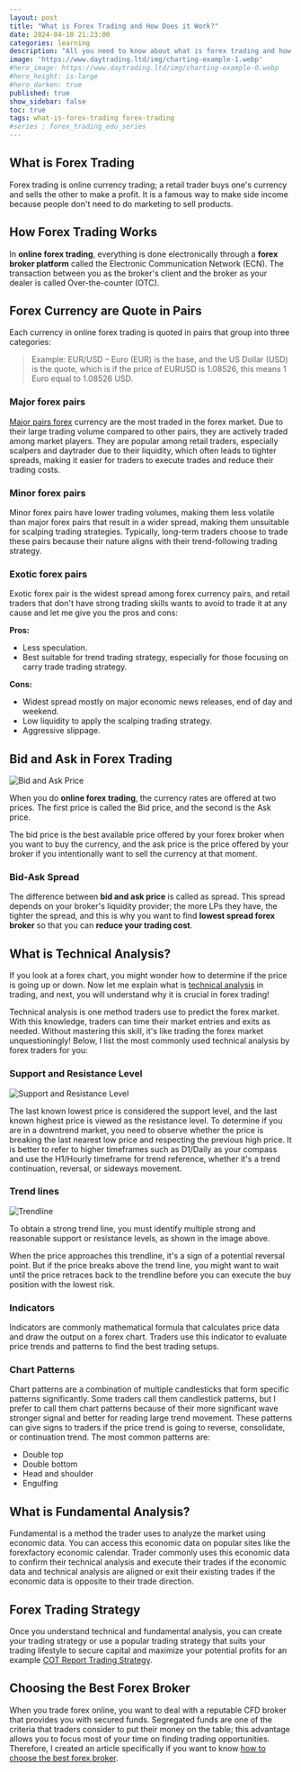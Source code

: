 ```yaml
---
layout: post
title: "What is Forex Trading and How Does it Work?"
date: 2024-04-10 21:23:00
categories: learning
description: "All you need to know about what is forex trading and how it works from beginners perspectives"
image: 'https://www.daytrading.ltd/img/charting-example-1.webp'
#hero_image: https://www.daytrading.ltd/img/charting-example-0.webp
#hero_height: is-large
#hero_darken: true
published: true
show_sidebar: false
toc: true
tags: what-is-forex-trading forex-trading
#series : forex_trading_edu_series
---
```


## What is Forex Trading
Forex trading is online currency trading; a retail trader buys one's currency and sells the other to make a profit. It is a famous way to make side income because people don't need to do marketing to sell products.

## How Forex Trading Works

In <strong>online forex trading</strong>, everything is done electronically through a <strong>forex broker platform</strong> called the Electronic Communication Network (ECN). The transaction between you as the broker's client and the broker as your dealer is called Over-the-counter (OTC).

## Forex Currency are Quote in Pairs
Each currency in online forex trading is quoted in pairs that group into three categories:

> Example: EUR/USD – Euro (EUR) is the base, and the US Dollar (USD) is the quote, which is if the price of EURUSD is 1.08526, this means 1 Euro equal to 1.08526 USD.

### Major forex pairs

<a href="https://www.daytrading.ltd/learning/major-currency-pairs-in-forex-trading">Major pairs forex</a> currency are the most traded in the forex market. Due to their large trading volume compared to other pairs, they are actively traded among market players. They are popular among retail traders, especially scalpers and daytrader due to their liquidity, which often leads to tighter spreads, making it easier for traders to execute trades and reduce their trading costs.

### Minor forex pairs

Minor forex pairs have lower trading volumes, making them less volatile than major forex pairs that result in a wider spread, making them unsuitable for scalping trading strategies. Typically, long-term traders choose to trade these pairs because their nature aligns with their trend-following trading strategy.

### Exotic forex pairs 

Exotic forex pair is the widest spread among forex currency pairs, and retail traders that don't have strong trading skills wants to avoid to trade it at any cause and let me give you the pros and cons:

   <strong>Pros:</strong>
   * Less speculation.
   * Best suitable for trend trading strategy, especially for those focusing on carry trade trading strategy.

   <strong>Cons:</strong>
   * Widest spread mostly on major economic news releases, end of day and weekend.
   * Low liquidity to apply the scalping trading strategy.
   * Aggressive slippage.

## Bid and Ask in Forex Trading

<img src="https://www.daytrading.ltd/img/bid-and-ask-price.jpg" alt="Bid and Ask Price">

When you do <strong>online forex trading</strong>, the currency rates are offered at two prices. The first price is called the Bid price, and the second is the Ask price.

The bid price is the best available price offered by your forex broker when you want to buy the currency, and the ask price is the price offered by your broker if you intentionally want to sell the currency at that moment. 

### Bid-Ask Spread

The difference between <strong>bid and ask price</strong> is called as spread. This spread depends on your broker's liquidity provider; the more LPs they have, the tighter the spread, and this is why you want to find <strong>lowest spread forex broker</strong> so that you can <strong>reduce your trading cost</strong>.

## What is Technical Analysis?

If you look at a forex chart, you might wonder how to determine if the price is going up or down. Now let me explain what is <a href="https://www.daytrading.ltd/learning/technical-analysis-in-forex-trading">technical analysis</a> in trading, and next, you will understand why it is crucial in forex trading!

Technical analysis is one method traders use to predict the forex market. With this knowledge, traders can time their market entries and exits as needed. Without mastering this skill, it's like trading the forex market unquestioningly! Below, I list the most commonly used technical analysis by forex traders for you:

### Support and Resistance Level

<img src="https://www.daytrading.ltd/img/support-and-resistance-level.jpg" alt="Support and Resistance Level">

The last known lowest price is considered the support level, and the last known highest price is viewed as the resistance level. To determine if you are in a downtrend market, you need to observe whether the price is breaking the last nearest low price and respecting the previous high price. It is better to refer to higher timeframes such as D1/Daily as your compass and use the H1/Hourly timeframe for trend reference, whether it's a trend continuation, reversal, or sideways movement.

### Trend lines

<img src="https://www.daytrading.ltd/img/trendline.jpg" alt="Trendline">

To obtain a strong trend line, you must identify multiple strong and reasonable support or resistance levels, as shown in the image above.

When the price approaches this trendline, it's a sign of a potential reversal point. But if the price breaks above the trend line, you might want to wait until the price retraces back to the trendline before you can execute the buy position with the lowest risk.

### Indicators

Indicators are commonly mathematical formula that calculates price data and draw the output on a forex chart. Traders use this indicator to evaluate price trends and patterns to find the best trading setups.

### Chart Patterns
Chart patterns are a combination of multiple candlesticks that form specific patterns significantly. Some traders call them candlestick patterns, but I prefer to call them chart patterns because of their more significant wave stronger signal and better for reading large trend movement. These patterns can give signs to traders if the price trend is going to reverse, consolidate, or continuation trend. The most common patterns are:

  * Double top
  * Double bottom
  * Head and shoulder
  * Engulfing

## What is Fundamental Analysis?
Fundamental is a method the trader uses to analyze the market using economic data. You can access this economic data on popular sites like the forexfactory economic calendar. Trader commonly uses this economic data to confirm their technical analysis and execute their trades if the economic data and technical analysis are aligned or exit their existing trades if the economic data is opposite to their trade direction.

## Forex Trading Strategy
Once you understand technical and fundamental analysis, you can create your trading strategy or use a popular trading strategy that suits your trading lifestyle to secure capital and maximize your potential profits for an example <a href="https://www.daytrading.ltd/learning/commitments-of-traders">COT Report Trading Strategy</a>.

## Choosing the Best Forex Broker
When you trade forex online, you want to deal with a reputable CFD broker that provides you with secured funds. Segregated funds are one of the criteria that traders consider to put their money on the table; this advantage allows you to focus most of your time on finding trading opportunities. Therefore, I created an article specifically if you want to know <a href="https://www.daytrading.ltd/learning/choosing-best-forex-broker">how to choose the best forex broker</a>.

<script type="application/ld+json">
{
  "@context": "https://schema.org",
  "@type": "FAQPage",
  "mainEntity": [
    {
      "@type": "Question",
      "name": "What is Forex Trading?",
      "acceptedAnswer": {
        "@type": "Answer",
        "text": "Forex trading is where traders buy and sell currencies online."
      }
    },
    {
      "@type": "Question",
      "name": "How does the Forex Market Work?",
      "acceptedAnswer": {
        "@type": "Answer",
        "text": "The Forex market operates 24/5, with no central exchange. Participants include banks, institutions, and retail traders. Bid and ask prices, spreads, and leverage are key components influencing trading dynamics."
      }
    },
    {
      "@type": "Question",
      "name": "What is Fundamental Analysis in Forex?",
      "acceptedAnswer": {
        "@type": "Answer",
        "text": "Fundamental analysis involves evaluating economic indicators, interest rates, and geopolitical events to understand currency values. It provides insights into the broader economic context influencing the Forex market."
      }
    },
    {
      "@type": "Question",
      "name": "How Does Technical Analysis Work in Forex?",
      "acceptedAnswer": {
        "@type": "Answer",
        "text": "Technical analysis utilizes charts, patterns, and indicators to predict future price movements based on historical data. It helps traders identify trends, entry/exit points, and potential reversals."
      }
    },
    {
      "@type": "Question",
      "name": "Why is Risk Management Important in Forex Trading?",
      "acceptedAnswer": {
        "@type": "Answer",
        "text": "Risk management is crucial to preserve capital and sustain profitability. It involves position sizing, setting stop-loss orders, and maintaining a favorable risk-reward ratio to minimize potential losses."
      }
    },
    {
      "@type": "Question",
      "name": "How to Choose a Forex Broker?",
      "acceptedAnswer": {
        "@type": "Answer",
        "text": "Select a reputable broker with regulatory compliance, user-friendly trading platforms, diverse account options, and transparent transaction costs. Consider factors like leverage and ensure the broker aligns with your trading goals."
      }
    },
    {
      "@type": "Question",
      "name": "What is the Importance of Developing a Forex Trading Strategy?",
      "acceptedAnswer": {
        "@type": "Answer",
        "text": "A trading strategy provides a framework for decision-making, incorporating fundamental and technical analyses. It defines goals and risk management principles and ensures consistency in trading approaches."
      }
    },
    {
      "@type": "Question",
      "name": "Why is Emotional Discipline Crucial in Forex Trading?",
      "accepted answer": {
        "@type": "Answer",
        "text": "Emotional discipline is essential to navigate the psychological challenges of trading. It involves managing fear and greed, maintaining patience, and adhering to a disciplined approach for consistent success."
      }
    }
  ]
}
</script>